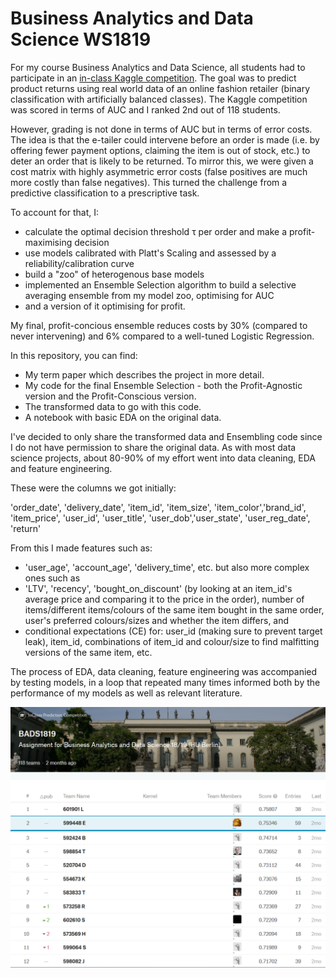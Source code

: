 # Business Analytics and Data Science WS1819
For my course Business Analytics and Data Science, all students had to participate in an [in-class Kaggle competition](https://www.kaggle.com/c/bads1718). The goal was to predict product returns using real world data of an online fashion retailer (binary classification with artificially balanced classes). The Kaggle competition was scored in terms of AUC and I ranked 2nd out of 118 students.

However, grading is not done in terms of AUC but in terms of error costs. The idea is that the e-tailer could intervene before an order is made (i.e. by offering fewer payment options, claiming the item is out of stock, etc.) to deter an order that is likely to be returned. To mirror this, we were given a cost matrix with highly asymmetric error costs (false positives are much more costly than false negatives). This turned the challenge from a predictive classification to a prescriptive task.

To account for that, I:
- calculate the optimal decision threshold τ per order and make a profit-maximising decision
- use models calibrated with Platt's Scaling and assessed by a reliability/calibration curve
- build a "zoo" of heterogenous base models
- implemented an Ensemble Selection algorithm to build a selective averaging ensemble from my model zoo, optimising for AUC
- and a version of it optimising for profit.

My final, profit-concious ensemble reduces costs by 30% (compared to never intervening) and 6% compared to a well-tuned Logistic Regression.

In this repository, you can find:
- My term paper which describes the project in more detail.
- My code for the final Ensemble Selection - both the Profit-Agnostic version and the Profit-Conscious version.
- The transformed data to go with this code.
- A notebook with basic EDA on the original data.

I've decided to only share the transformed data and Ensembling code since I do not have permission to share the original data. As with most data science projects, about 80-90% of my effort went into data cleaning, EDA and feature engineering.

These were the columns we got initially: 

'order_date', 'delivery_date', 'item_id', 'item_size', 'item_color','brand_id', 'item_price', 'user_id', 'user_title', 'user_dob','user_state', 'user_reg_date', 'return'

From this I made features such as:
- 'user_age', 'account_age', 'delivery_time', etc. but also more complex ones such as 
- 'LTV', 'recency', 'bought_on_discount' (by looking at an item_id's average price and comparing it to the price in the order), number of items/different items/colours of the same item bought in the same order, user's preferred colours/sizes and whether the item differs, and
- conditional expectations (CE) for: user_id (making sure to prevent target leak), item_id, combinations of item_id and colour/size to find malfitting versions of the same item, etc.

The process of EDA, data cleaning, feature engineering was accompanied by testing models, in a loop that repeated many times informed both by the performance of my models as well as relevant literature.

<img src = "https://github.com/ANGELMAN-J/Business-Analytics-and-Data-Science-WS1819/blob/master/Leaderboard.jpg" alt = "Kaggle Leaderboard" title = "Kaggle Leaderboard" align = "center" width = "830" />
